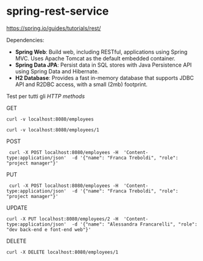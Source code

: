 # spring-rest-service

https://spring.io/guides/tutorials/rest/

Dependencies:

- **Spring Web**: Build web, including RESTful, applications using Spring MVC. 
  Uses Apache Tomcat as the default embedded container.
- **Spring Data JPA**: Persist data in SQL stores with Java Persistence API 
  using Spring Data and Hibernate.
- **H2 Database**:  Provides a fast in-memory database that supports JDBC API 
  and R2DBC access, with a small (2mb) footprint.


Test per tutti gli _HTTP methods_

GET
```
curl -v localhost:8080/employees

curl -v localhost:8080/employees/1
```

POST
```
 curl -X POST localhost:8080/employees -H  'Content-type:application/json'  -d '{"name": "Franca Treboldi", "role": "project manager"}'
```

PUT
```
 curl -X POST localhost:8080/employees -H  'Content-type:application/json'  -d '{"name": "Franca Treboldi", "role": "project manager"}'
```

UPDATE
```
curl -X PUT localhost:8080/employees/2 -H  'Content-type:application/json'  -d '{"name": "Alessandra Francarelli", "role":
"dev back-end e font-end web"}'
```

DELETE
```
curl -X DELETE localhost:8080/employees/1
```